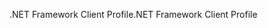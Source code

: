 <span data-ttu-id="9c7de-101">.NET Framework Client Profile</span><span class="sxs-lookup"><span data-stu-id="9c7de-101">.NET Framework Client Profile</span></span>